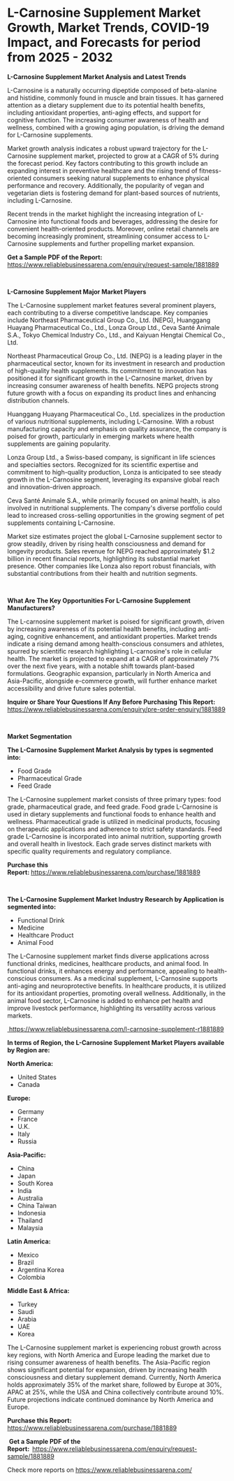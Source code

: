 <p><h1>L-Carnosine Supplement Market Growth, Market Trends, COVID-19 Impact, and Forecasts for period from 2025 - 2032</h1></p><p><strong>L-Carnosine Supplement Market Analysis and Latest Trends</strong></p>
<p><p>L-Carnosine is a naturally occurring dipeptide composed of beta-alanine and histidine, commonly found in muscle and brain tissues. It has garnered attention as a dietary supplement due to its potential health benefits, including antioxidant properties, anti-aging effects, and support for cognitive function. The increasing consumer awareness of health and wellness, combined with a growing aging population, is driving the demand for L-Carnosine supplements.</p><p>Market growth analysis indicates a robust upward trajectory for the L-Carnosine supplement market, projected to grow at a CAGR of 5% during the forecast period. Key factors contributing to this growth include an expanding interest in preventive healthcare and the rising trend of fitness-oriented consumers seeking natural supplements to enhance physical performance and recovery. Additionally, the popularity of vegan and vegetarian diets is fostering demand for plant-based sources of nutrients, including L-Carnosine.</p><p>Recent trends in the market highlight the increasing integration of L-Carnosine into functional foods and beverages, addressing the desire for convenient health-oriented products. Moreover, online retail channels are becoming increasingly prominent, streamlining consumer access to L-Carnosine supplements and further propelling market expansion.</p></p>
<p><strong>Get a Sample PDF of the Report:&nbsp;</strong> <a href="https://www.reliablebusinessarena.com/enquiry/request-sample/1881889?utm_campaign=3191&utm_medium=2&utm_source=Github&utm_content=ia&utm_term=03042025&utm_id=l-carnosine-supplement">https://www.reliablebusinessarena.com/enquiry/request-sample/1881889</a></p>
<p>&nbsp;</p>
<p><strong>L-Carnosine Supplement Major Market Players</strong></p>
<p><p>The L-Carnosine supplement market features several prominent players, each contributing to a diverse competitive landscape. Key companies include Northeast Pharmaceutical Group Co., Ltd. (NEPG), Huanggang Huayang Pharmaceutical Co., Ltd., Lonza Group Ltd., Ceva Santé Animale S.A., Tokyo Chemical Industry Co., Ltd., and Kaiyuan Hengtai Chemical Co., Ltd.</p><p>Northeast Pharmaceutical Group Co., Ltd. (NEPG) is a leading player in the pharmaceutical sector, known for its investment in research and production of high-quality health supplements. Its commitment to innovation has positioned it for significant growth in the L-Carnosine market, driven by increasing consumer awareness of health benefits. NEPG projects strong future growth with a focus on expanding its product lines and enhancing distribution channels.</p><p>Huanggang Huayang Pharmaceutical Co., Ltd. specializes in the production of various nutritional supplements, including L-Carnosine. With a robust manufacturing capacity and emphasis on quality assurance, the company is poised for growth, particularly in emerging markets where health supplements are gaining popularity.</p><p>Lonza Group Ltd., a Swiss-based company, is significant in life sciences and specialties sectors. Recognized for its scientific expertise and commitment to high-quality production, Lonza is anticipated to see steady growth in the L-Carnosine segment, leveraging its expansive global reach and innovation-driven approach.</p><p>Ceva Santé Animale S.A., while primarily focused on animal health, is also involved in nutritional supplements. The company's diverse portfolio could lead to increased cross-selling opportunities in the growing segment of pet supplements containing L-Carnosine.</p><p>Market size estimates project the global L-Carnosine supplement sector to grow steadily, driven by rising health consciousness and demand for longevity products. Sales revenue for NEPG reached approximately $1.2 billion in recent financial reports, highlighting its substantial market presence. Other companies like Lonza also report robust financials, with substantial contributions from their health and nutrition segments.</p></p>
<p>&nbsp;</p>
<p><strong>What Are The Key Opportunities For L-Carnosine Supplement Manufacturers?</strong></p>
<p><p>The L-carnosine supplement market is poised for significant growth, driven by increasing awareness of its potential health benefits, including anti-aging, cognitive enhancement, and antioxidant properties. Market trends indicate a rising demand among health-conscious consumers and athletes, spurred by scientific research highlighting L-carnosine's role in cellular health. The market is projected to expand at a CAGR of approximately 7% over the next five years, with a notable shift towards plant-based formulations. Geographic expansion, particularly in North America and Asia-Pacific, alongside e-commerce growth, will further enhance market accessibility and drive future sales potential.</p></p>
<p><strong>Inquire or Share Your Questions If Any Before Purchasing This Report:</strong> <a href="https://www.reliablebusinessarena.com/enquiry/pre-order-enquiry/1881889?utm_campaign=3191&utm_medium=2&utm_source=Github&utm_content=ia&utm_term=03042025&utm_id=l-carnosine-supplement">https://www.reliablebusinessarena.com/enquiry/pre-order-enquiry/1881889</a></p>
<p>&nbsp;</p>
<p><strong>Market Segmentation</strong></p>
<p><strong>The L-Carnosine Supplement Market Analysis by types is segmented into:</strong></p>
<p><ul><li>Food Grade</li><li>Pharmaceutical Grade</li><li>Feed Grade</li></ul></p>
<p><p>The L-Carnosine supplement market consists of three primary types: food grade, pharmaceutical grade, and feed grade. Food grade L-Carnosine is used in dietary supplements and functional foods to enhance health and wellness. Pharmaceutical grade is utilized in medicinal products, focusing on therapeutic applications and adherence to strict safety standards. Feed grade L-Carnosine is incorporated into animal nutrition, supporting growth and overall health in livestock. Each grade serves distinct markets with specific quality requirements and regulatory compliance.</p></p>
<p><strong>Purchase this Report:&nbsp;</strong><a href="https://www.reliablebusinessarena.com/purchase/1881889?utm_campaign=3191&utm_medium=2&utm_source=Github&utm_content=ia&utm_term=03042025&utm_id=l-carnosine-supplement">https://www.reliablebusinessarena.com/purchase/1881889</a></p>
<p>&nbsp;</p>
<p><strong>The L-Carnosine Supplement Market Industry Research by Application is segmented into:</strong></p>
<p><ul><li>Functional Drink</li><li>Medicine</li><li>Healthcare Product</li><li>Animal Food</li></ul></p>
<p><p>The L-Carnosine supplement market finds diverse applications across functional drinks, medicines, healthcare products, and animal food. In functional drinks, it enhances energy and performance, appealing to health-conscious consumers. As a medicinal supplement, L-Carnosine supports anti-aging and neuroprotective benefits. In healthcare products, it is utilized for its antioxidant properties, promoting overall wellness. Additionally, in the animal food sector, L-Carnosine is added to enhance pet health and improve livestock performance, highlighting its versatility across various markets.</p></p>
<p><a href="https://www.reliablebusinessarena.com/l-carnosine-supplement-r1881889?utm_campaign=3191&utm_medium=2&utm_source=Github&utm_content=ia&utm_term=03042025&utm_id=l-carnosine-supplement">&nbsp;https://www.reliablebusinessarena.com/l-carnosine-supplement-r1881889</a></p>
<p><strong>In terms of Region, the L-Carnosine Supplement Market Players available by Region are:</strong></p>
<p>
    <p> <strong> North America: </strong>
        <ul>
            <li>United States</li>
            <li>Canada</li>
        </ul>
        </p> 
    <p> <strong> Europe: </strong>
        <ul>
            <li>Germany</li>
            <li>France</li>
            <li>U.K.</li>
            <li>Italy</li>
            <li>Russia</li>
        </ul>
        </p> 
    <p> <strong> Asia-Pacific: </strong>
        <ul>
            <li>China</li>
            <li>Japan</li>
            <li>South Korea</li>
            <li>India</li>
            <li>Australia</li>
            <li>China Taiwan</li>
            <li>Indonesia</li>
            <li>Thailand</li>
            <li>Malaysia</li>
        </ul>
        </p> 
    <p> <strong> Latin America: </strong>
        <ul>
            <li>Mexico</li>
            <li>Brazil</li>
            <li>Argentina Korea</li>
            <li>Colombia</li>
        </ul>
        </p> 
    <p> <strong> Middle East & Africa: </strong>
        <ul>
            <li>Turkey</li>
            <li>Saudi</li>
            <li>Arabia</li>
            <li>UAE</li>
            <li>Korea</li>
        </ul>
    </p>
    </p>
<p><p>The L-Carnosine supplement market is experiencing robust growth across key regions, with North America and Europe leading the market due to rising consumer awareness of health benefits. The Asia-Pacific region shows significant potential for expansion, driven by increasing health consciousness and dietary supplement demand. Currently, North America holds approximately 35% of the market share, followed by Europe at 30%, APAC at 25%, while the USA and China collectively contribute around 10%. Future projections indicate continued dominance by North America and Europe.</p></p>
<p><strong>Purchase this Report: </strong><a href="https://www.reliablebusinessarena.com/purchase/1881889?utm_campaign=3191&utm_medium=2&utm_source=Github&utm_content=ia&utm_term=03042025&utm_id=l-carnosine-supplement">https://www.reliablebusinessarena.com/purchase/1881889</a></p>
<p>&nbsp;<strong>Get a Sample PDF of the Report:&nbsp;&nbsp;</strong><a href="https://www.reliablebusinessarena.com/enquiry/request-sample/1881889?utm_campaign=3191&utm_medium=2&utm_source=Github&utm_content=ia&utm_term=03042025&utm_id=l-carnosine-supplement">https://www.reliablebusinessarena.com/enquiry/request-sample/1881889</a></p>
<p><strong></strong></p>
<p>Check more reports on <a href="https://www.reliablebusinessarena.com/?utm_campaign=3191&utm_medium=2&utm_source=Github&utm_content=ia&utm_term=03042025&utm_id=l-carnosine-supplement">https://www.reliablebusinessarena.com/</a></p>